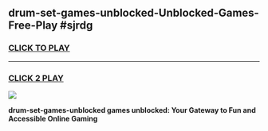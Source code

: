 
## drum-set-games-unblocked-Unblocked-Games-Free-Play #sjrdg
<h3>
<a href="https://us.freeplayer.one?title=drum-set-games-unblocked&ref=9M">CLICK TO PLAY</a></h3>
<hr>

<h3>
<a href="https://us.freeplayer.one?title=drum-set-games-unblocked&ref=9M">CLICK 2 PLAY</a>
  
</h3>

<a href="https://us.freeplayer.one?title=drum-set-games-unblocked&ref=9M"><img src="https://clearcache.store/games.png"></a>


**drum-set-games-unblocked games unblocked: Your Gateway to Fun and Accessible Online Gaming**
